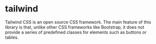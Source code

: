 # tailwind
Tailwind CSS is an open source CSS framework. The main feature of this library is that, unlike other CSS frameworks like Bootstrap, it does not provide a series of predefined classes for elements such as buttons or tables. 
